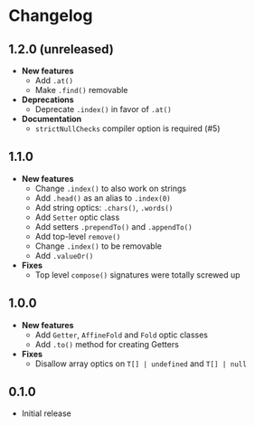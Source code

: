 # Changelog

## 1.2.0 (unreleased)

- **New features**
  - Add `.at()`
  - Make `.find()` removable
- **Deprecations**
  - Deprecate `.index()` in favor of `.at()`
- **Documentation**
  - `strictNullChecks` compiler option is required (#5)

## 1.1.0

- **New features**
  - Change `.index()` to also work on strings
  - Add `.head()` as an alias to `.index(0)`
  - Add string optics: `.chars()`, `.words()`
  - Add `Setter` optic class
  - Add setters `.prependTo()` and `.appendTo()`
  - Add top-level `remove()`
  - Change `.index()` to be removable
  - Add `.valueOr()`
- **Fixes**
  - Top level `compose()` signatures were totally screwed up

## 1.0.0

- **New features**
  - Add `Getter`, `AffineFold` and `Fold` optic classes
  - Add `.to()` method for creating Getters
- **Fixes**
  - Disallow array optics on `T[] | undefined` and `T[] | null`

## 0.1.0

- Initial release
